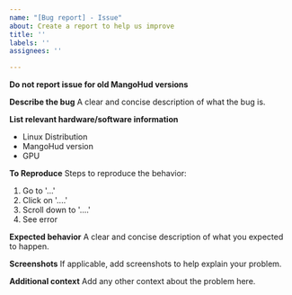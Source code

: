 ```yaml
---
name: "[Bug report] - Issue"
about: Create a report to help us improve
title: ''
labels: ''
assignees: ''

---
```


**Do not report issue for old MangoHud versions**

**Describe the bug**
A clear and concise description of what the bug is.

**List relevant hardware/software information**
- Linux Distribution
- MangoHud version
- GPU

**To Reproduce**
Steps to reproduce the behavior:
1. Go to '...'
2. Click on '....'
3. Scroll down to '....'
4. See error

**Expected behavior**
A clear and concise description of what you expected to happen.

**Screenshots**
If applicable, add screenshots to help explain your problem.

**Additional context**
Add any other context about the problem here.
